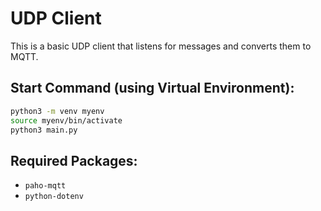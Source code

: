 # UDP Client

This is a basic UDP client that listens for messages and converts them to MQTT.

## Start Command (using Virtual Environment):

```bash
python3 -m venv myenv
source myenv/bin/activate
python3 main.py
```

## Required Packages:

- `paho-mqtt`
- `python-dotenv`

